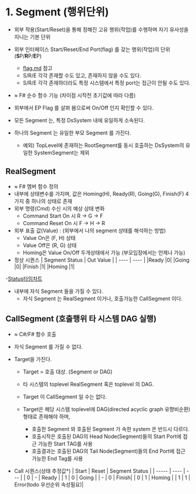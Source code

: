# 1. Segment (행위단위)

<!-- 확인:  `외부` : 부모를 포함한 상부를 의미.  타 시스템을 의미하는 것이 아님 -->

- 외부 작용(Start/Reset)을 통해 정해진 고유 행위(작업)를 수행하며 자기 유사성을 지니는 기본 단위
- 외부 인터페이스 Start/Reset/End Port(flag) 를 갖는 행위(작업)의 단위 (**S**P/**R**P/**E**P)
  - [flag.md](flag.md) 참고
  - S/R/E 각각 존재할 수도 있고, 존재하지 않을 수도 있다.
  - S/R/E 각각 존재하더라도 특정 시스템에서 특정 port는 접근이 안될 수도 있다.

- $\approx$ F# 순수 함수 기능 (차이점 시작전 초기값에 따라 다름)
- 외부에서 EP Flag 를 살펴 봄으로써 On/Off 인지 확인할 수 있다.
- 모든 Segment 는, 특정 DsSystem 내에 유일하게 소속된다.
- 하나의 Segment 는 유일한 부모 Segment 를 가진다.
  - 예외) TopLevel에 존재하는 RootSegment를 동시 호출하는 DsSystem의 유일한 SystemSegment는 제외
  
## RealSegment

- $\approx$ F# 멤버 함수 정의
- 내부에 상태변수를 가지며, 값은 Homing(H), Ready(R), Going(G), Finish(F) 4가지 중 하나의 상태로 존재
- 외부 명령(Cmd) 수신 시의 예상 상태 변화
  - Command Start On 시 R → G → F
  - Command Reset On 시 F → H → R
- 외부 표출 값(Value) : (외부에서 나의 segment 상태를 해석하는 방법)
  - Value On은 (F, H) 상태
  - Value Off은 (R, G) 상태
  - Homing은 Value On/Off 두개상태에서 가능 (부모입장에서는 언제나 가능)
- 정상 시퀀스
    | Segment Status | Out Value |
    | ----  | ---- |
    |Ready  |0|
    |Going  |0|
    |Finish |1|
    |Homing |1|

-[Status타임차트](./ppt/Status.pptx)

- 내부에 자식 Segment 들을 가질 수 있다.
  - 자식 Segment 는 RealSegment 이거나, 호출가능한 CallSegment 이다.

## CallSegment (호출행위 타 시스템 DAG 실행)

- $\approx$ C#/F# 함수 호출
- 자식 Segment 를 가질 수 없다.
- Target을 가진다.
  - Target = 호출 대상. (Segment or DAG)
  - 타 시스템의 toplevel RealSegment 혹은 toplevel 의 DAG.
  - Target 이 CallSegment 일 수는 없다.

  - Target은 해당 시스템 toplevel에 DAG(directed acyclic graph 유향비순환) 형태로 존재해야 하며,
    - 호출한 Segment 와 호출된 Segment 가 속한 system 은 반드시 다르다.
    - 호출시작은 호출된 DAG의 Head Node(Segment)들의 Start Port에 접근 가능한 Start TAG를 사용
    - 호출결과는 호출된 DAG의 Tail Node(Segment)들의 End Port에 접근 가능한 End Tag를 사용

- Call 시퀀스(상태 추정값*)
  | Start | Reset | Segment Status |
  | ----- | ----  | --- |
  | 0     | -     | Ready |
  | 1     | 0     | Going |
  | -     | 0     | Finish|
  | 0     | 1     | Homing |
  | 1     | 1     | Error(todo 우선순위 속성필요)|
